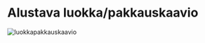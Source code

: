 # Alustava luokka/pakkauskaavio

![luokkapakkauskaavio](https://github.com/user-attachments/assets/94e6a492-e709-41d1-b8e6-77e8123ae1b3)
